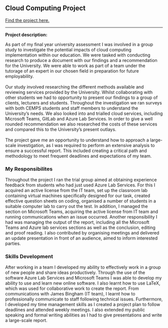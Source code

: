 ## Cloud Computing Project

[Find the project here.](/pdf/MTH3035_Group_9_Final_Report.pdf)

---

**Project description:** 

As part of my final year university assessment I was involved in a group study to investigate the potential impacts of cloud computing implementation within our education. We were tasked with conducting research to produce a document with our findings and a recommendation for the University. We were able to work as part of a team under the tutorage of an expert in our chosen field in preparation for future employability.
<br><br>
Our study involved researching the different methods available and reviewing services provided by the University. Whilst collaborating with other students we had to opportunity to present our findings to a group of clients, lecturers and students. Throughout the investigation we ran surveys with both CEMPS students and staff members to understand the University’s needs. We also looked into and trialled cloud services, including Microsoft Teams, GitLab and Azure Lab Services. In order to give a well rounded recommendation we also researched the costs of these services and compared this to the University’s present outlays.
<br><br>
The project gave me an opportunity to understand how to approach a large-scale investigation, as I was required to perform an extensive analysis to ensure a successful report. This included creating a critical path and methodology to meet frequent deadlines and expectations of my team.

### My Responsibilites
Throughout the project I ran the trial group aimed at obtaining experience feedback from students who had just used Azure Lab Services. For this I acquired an active license from the IT team, set up the classroom lab containing virtual machines specifically designed for our task, created effective question sheets on coding, organised a number of students in a suitable computer lab to carry out the test. In addition, I managed the section on Microsoft Teams, acquiring the active license from IT team and running communications when an issue occurred. Another responsibility I had was managing the output of the report, including all the Microsoft Teams and Azure lab services sections as well as the conclusion, editing and proof reading. I also contributed by organising meetings and delivered an update presentation in front of an audience, aimed to inform interested parties.

### Skills Development
After working in a team I developed my ability to effectively work in a group of new people and share ideas productively. Through the use of the software Azure Lab Services and Microsoft Teams I was able to develop my ability to use and learn new online software. I also learnt how to use LaTeX, which was used for collaborative work to create the report. From communications with James Bingham (IT team), I learnt how to professionally communicate to staff following technical issues. Furthermore, I developed my time management skills as I created a project plan to follow deadlines and attended weekly meetings. I also extended my public speaking and formal writing abilities as I had to give presentations and write a large-scale report.

